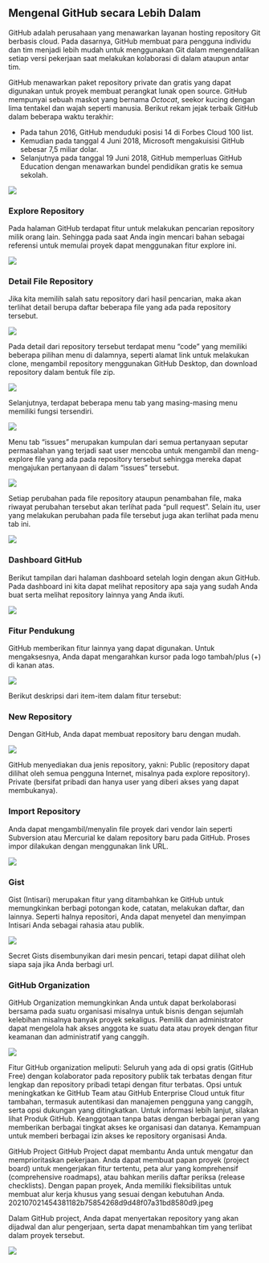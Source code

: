 ## Mengenal GitHub secara Lebih Dalam

GitHub adalah perusahaan yang menawarkan layanan hosting repository Git berbasis cloud. Pada dasarnya, GitHub membuat para pengguna individu dan tim menjadi lebih mudah untuk menggunakan Git dalam mengendalikan setiap versi pekerjaan saat melakukan kolaborasi di dalam ataupun antar tim. 

GitHub menawarkan paket repository private dan gratis yang dapat digunakan untuk proyek membuat perangkat lunak open source. GitHub mempunyai sebuah maskot yang bernama *Octocat*, seekor kucing dengan lima tentakel dan wajah seperti manusia. Berikut rekam jejak terbaik GitHub dalam beberapa waktu terakhir:

 * Pada tahun 2016, GitHub menduduki posisi 14 di Forbes Cloud 100 list. 
* Kemudian pada tanggal 4 Juni 2018, Microsoft mengakuisisi GitHub sebesar 7,5 miliar dolar. 
* Selanjutnya pada tanggal 19 Juni 2018, GitHub memperluas GitHub Education dengan menawarkan bundel pendidikan gratis ke semua sekolah.

<img src="/home/anggads_01/Public/bahasa pemrograman/dicoding_resources/20210702145438485d10164f7c5af6449515764ad21c14.jpeg">

### Explore Repository

Pada halaman GitHub terdapat fitur untuk melakukan pencarian repository milik orang lain. Sehingga  pada saat Anda ingin mencari bahan sebagai referensi untuk memulai proyek dapat menggunakan fitur explore ini.

<img src="/home/anggads_01/Public/bahasa pemrograman/dicoding_resources/202107021454383e9b2cff9f9321f4956c2388ff4ae534.jpeg">

### Detail File Repository

Jika kita memilih salah satu repository dari hasil pencarian, maka akan terlihat detail berupa daftar beberapa file yang ada pada repository tersebut. 

<img src="/home/anggads_01/Public/bahasa pemrograman/dicoding_resources/20210702145438ad4de3d867a3f3d8b87c4d7ccff406f3.jpeg">

Pada detail dari repository tersebut terdapat menu “code” yang memiliki beberapa pilihan menu di dalamnya, seperti alamat link untuk melakukan clone, mengambil repository menggunakan GitHub Desktop, dan download repository dalam bentuk file zip.

<img src="/home/anggads_01/Public/bahasa pemrograman/dicoding_resources/20210702145433d43c1b98ded8bb713d252e655568935d.jpeg">

Selanjutnya, terdapat beberapa menu tab yang masing-masing menu memiliki fungsi tersendiri.

<img src="/home/anggads_01/Public/bahasa pemrograman/dicoding_resources/202107021454346d107916f5bdc5f32402fa1ff8e7a119.jpeg">

Menu tab “issues” merupakan kumpulan dari semua pertanyaan seputar permasalahan yang terjadi saat user mencoba untuk mengambil dan meng-explore file yang ada pada repository tersebut sehingga mereka dapat mengajukan pertanyaan di dalam “issues” tersebut.

<img src="/home/anggads_01/Public/bahasa pemrograman/dicoding_resources/2021070214543837c872ef422c93e868198a4076f82f60.jpeg">

Setiap perubahan pada file repository ataupun penambahan file, maka riwayat perubahan tersebut akan terlihat pada “pull request”. Selain itu, user yang melakukan perubahan pada file tersebut juga akan terlihat pada menu tab ini.

<img src="/home/anggads_01/Public/bahasa pemrograman/dicoding_resources/202107021454386b9eecece91d4c8249b05ccfb3fa73ed.jpeg">

### Dashboard GitHub

Berikut tampilan dari halaman dashboard setelah login dengan akun GitHub. Pada dashboard ini kita dapat melihat repository apa saja yang sudah Anda buat serta melihat repository lainnya yang Anda ikuti. 

<img src="/home/anggads_01/Public/bahasa pemrograman/dicoding_resources/202107021454382dde1e683372e8f2029fa1b01709bb03.jpeg">

### Fitur Pendukung

GitHub memberikan fitur lainnya yang dapat digunakan. Untuk mengaksesnya, Anda dapat mengarahkan kursor pada logo tambah/plus (+) di kanan atas.

<img src="/home/anggads_01/Public/bahasa pemrograman/dicoding_resources/20210702145434499194b7b3143adc61a85b1f1d80c1fa.jpeg">

Berikut deskripsi dari item-item dalam fitur tersebut:

### New Repository
Dengan GitHub, Anda dapat membuat repository baru dengan mudah.

<img src="/home/anggads_01/Public/bahasa pemrograman/dicoding_resources/20210706101326708e2aa1bcf4b27a000a72b5192179e4.jpeg">

GitHub menyediakan dua jenis repository, yakni:
        Public (repository dapat dilihat oleh semua pengguna Internet, misalnya pada explore repository).
        Private (bersifat pribadi dan hanya user yang diberi akses yang dapat membukanya).

### Import Repository
Anda dapat mengambil/menyalin file proyek dari vendor lain seperti Subversion atau Mercurial ke dalam repository baru pada GitHub. Proses impor dilakukan dengan menggunakan link URL.

<img src="/home/anggads_01/Public/bahasa pemrograman/dicoding_resources/20210702145437f10b4b2a5bd7cb11325f26ea368311fc.jpeg">

### Gist
Gist (Intisari) merupakan fitur yang ditambahkan ke GitHub untuk memungkinkan berbagi potongan kode, catatan, melakukan daftar, dan lainnya. Seperti halnya repositori, Anda dapat menyetel dan menyimpan Intisari Anda sebagai rahasia atau publik.
   
<img src="/home/anggads_01/Public/bahasa pemrograman/dicoding_resources/20210702145435f871262ac62ac7ba379996af0c01a2c7.jpeg">

Secret Gists disembunyikan dari mesin pencari, tetapi dapat dilihat oleh siapa saja jika Anda berbagi url.

### GitHub Organization
GitHub Organization memungkinkan Anda untuk dapat berkolaborasi bersama pada suatu organisasi misalnya untuk bisnis dengan sejumlah kelebihan misalnya banyak proyek sekaligus. Pemilik dan administrator dapat mengelola hak akses anggota ke suatu data atau proyek dengan fitur keamanan dan administratif yang canggih.

<img src="/home/anggads_01/Public/bahasa pemrograman/dicoding_resources/20210702145434c3dc6fd14f7e8cd439120527b3b9ab63.jpeg">

Fitur GitHub organization meliputi:
        Seluruh yang ada di opsi gratis (GitHub Free) dengan kolaborator pada repository publik tak terbatas dengan fitur lengkap dan repository pribadi tetapi dengan fitur terbatas. 
        Opsi untuk meningkatkan ke GitHub Team atau GitHub Enterprise Cloud untuk fitur tambahan, termasuk autentikasi dan manajemen pengguna yang canggih, serta opsi dukungan yang ditingkatkan. Untuk informasi lebih lanjut, silakan lihat Produk GitHub.
        Keanggotaan tanpa batas dengan berbagai peran yang memberikan berbagai tingkat akses ke organisasi dan datanya.
        Kemampuan untuk memberi berbagai izin akses ke repository organisasi Anda.

GitHub Project
    GitHub Project dapat membantu Anda untuk mengatur dan memprioritaskan pekerjaan. Anda dapat membuat papan proyek (project board) untuk mengerjakan fitur tertentu, peta alur yang komprehensif (comprehensive roadmaps), atau bahkan merilis daftar periksa (release checklists). Dengan papan proyek, Anda memiliki fleksibilitas untuk membuat alur kerja khusus yang sesuai dengan kebutuhan Anda.
    202107021454381182b75854268d9d48f07a31bd8580d9.jpeg

Dalam GitHub project, Anda dapat menyertakan repository yang akan dijadwal dan alur pengerjaan, serta dapat menambahkan tim yang terlibat dalam proyek tersebut.

<img src="/home/anggads_01/Public/bahasa pemrograman/dicoding_resources/20210702145438979118427f659457e314758d5cea7aa3.jpeg">
